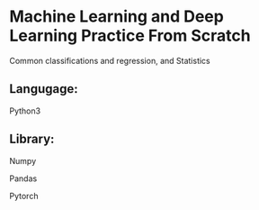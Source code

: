 # Machine Learning and Deep Learning Practice From Scratch

Common classifications and regression, and Statistics 

## Langugage:

Python3

## Library:

Numpy

Pandas

Pytorch

